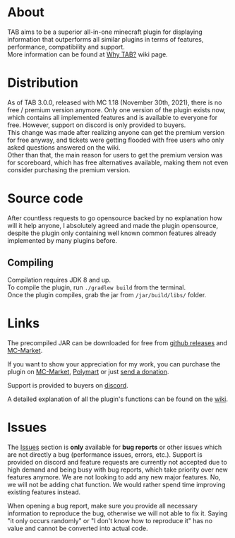 # About
TAB aims to be a superior all-in-one minecraft plugin for displaying information that outperforms all 
similar plugins in terms of features, performance, compatibility and support.  
More information can be found at [Why TAB?](https://github.com/NEZNAMY/TAB/wiki/Why-TAB%3F) wiki page.

# Distribution
As of TAB 3.0.0, released with MC 1.18 (November 30th, 2021), there is no free / premium
version anymore. Only one version of the plugin exists now, which contains all implemented features
and is available to everyone for free. However, support on discord is only provided to buyers.  
This change was made after realizing anyone can get the premium version for free anyway, and 
tickets were getting flooded with free users who only asked questions answered on the wiki.  
Other than that, the main reason for users to get the premium version was for scoreboard, which has free
alternatives available, making them not even consider purchasing the premium version.

# Source code
After countless requests to go opensource backed by no explanation how will it help anyone, 
I absolutely agreed and made the plugin opensource, despite the plugin only containing well known
common features already implemented by many plugins before.

## Compiling
Compilation requires JDK 8 and up.  
To compile the plugin, run `./gradlew build` from the terminal.  
Once the plugin compiles, grab the jar from `/jar/build/libs/` folder.

# Links
The precompiled JAR can be downloaded for free from 
[github releases](https://github.com/NEZNAMY/TAB/releases)
and [MC-Market](https://www.mc-market.org/resources/20631/).  
  
If you want to show your appreciation for my work, you can purchase the plugin on 
[MC-Market](https://www.mc-market.org/resources/14009/),
[Polymart](https://polymart.org/resource/484) or just [send a donation](https://paypal.me/neznamy1).
  
Support is provided to buyers on [discord](https://discord.gg/EaSvdk6).  

A detailed explanation of all the plugin's functions can be found on the 
[wiki](https://github.com/NEZNAMY/TAB/wiki).

# Issues
The [Issues](https://github.com/NEZNAMY/TAB/issues) section is **only** available for **bug reports**
or other issues which are not directly a bug (performance issues, errors, etc.).
Support is provided on discord and feature requests are currently not accepted due to high demand and
being busy with bug reports, which take priority over new features anymore. 
We are not looking to add any new major features. No, we will not be adding chat function. 
We would rather spend time improving existing features instead.  
  
When opening a bug report, make sure you provide all necessary information to reproduce the bug,
otherwise we will not able to fix it. Saying "it only occurs randomly" or "I don't know how to reproduce it"
has no value and cannot be converted into actual code.
